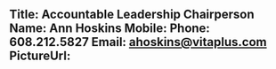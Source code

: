 Title: Accountable Leadership Chairperson
Name: Ann Hoskins
Mobile: 
Phone: 608.212.5827
Email: ahoskins@vitaplus.com
PictureUrl:
---
